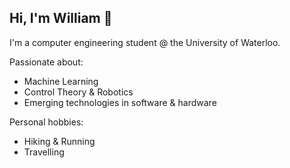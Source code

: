 ## Hi, I'm William 👋

I'm a computer engineering student @ the University of Waterloo.

Passionate about:
  - Machine Learning
  - Control Theory & Robotics
  - Emerging technologies in software & hardware

Personal hobbies:
  - Hiking & Running
  - Travelling

<!--
**WilliamZhang20/WilliamZhang20** is a ✨ _special_ ✨ repository because its `README.md` (this file) appears on your GitHub profile.

Here are some ideas to get you started:

- 🔭 I’m currently working on ...
- 🌱 I’m currently learning ...
- 👯 I’m looking to collaborate on ...
- 🤔 I’m looking for help with ...
- 💬 Ask me about ...
- 📫 How to reach me: ...
- 😄 Pronouns: ...
- ⚡ Fun fact: ...
-->
